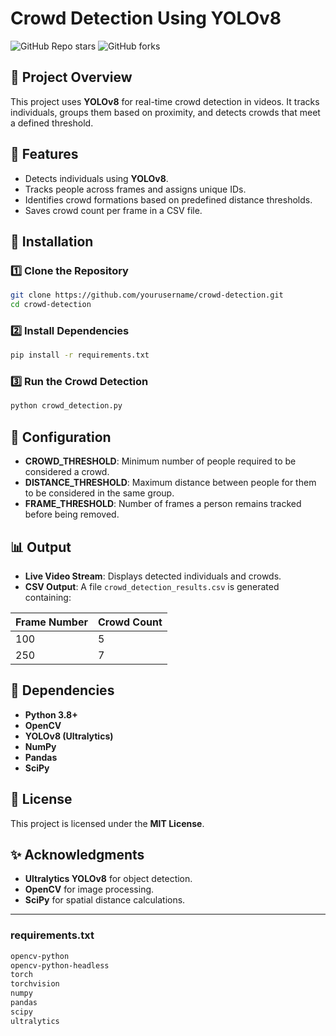 # Crowd Detection Using YOLOv8
![GitHub Repo stars](https://img.shields.io/github/stars/Uni-Creator/Crowd-Detection?style=social)  ![GitHub forks](https://img.shields.io/github/forks/Uni-Creator/Crowd-Detection?style=social)

## 📌 Project Overview
This project uses **YOLOv8** for real-time crowd detection in videos. It tracks individuals, groups them based on proximity, and detects crowds that meet a defined threshold.

## 🚀 Features
- Detects individuals using **YOLOv8**.
- Tracks people across frames and assigns unique IDs.
- Identifies crowd formations based on predefined distance thresholds.
- Saves crowd count per frame in a CSV file.

## 📂 Installation
### 1️⃣ Clone the Repository
```sh
git clone https://github.com/yourusername/crowd-detection.git
cd crowd-detection
```

### 2️⃣ Install Dependencies
```sh
pip install -r requirements.txt
```

### 3️⃣ Run the Crowd Detection
```sh
python crowd_detection.py
```

## 🔧 Configuration
- **CROWD_THRESHOLD**: Minimum number of people required to be considered a crowd.
- **DISTANCE_THRESHOLD**: Maximum distance between people for them to be considered in the same group.
- **FRAME_THRESHOLD**: Number of frames a person remains tracked before being removed.

## 📊 Output
- **Live Video Stream**: Displays detected individuals and crowds.
- **CSV Output**: A file `crowd_detection_results.csv` is generated containing:

| Frame Number | Crowd Count |
|-------------|-------------|
| 100         | 5           |
| 250         | 7           |

## 📌 Dependencies
- **Python 3.8+**
- **OpenCV**
- **YOLOv8 (Ultralytics)**
- **NumPy**
- **Pandas**
- **SciPy**

## 📜 License
This project is licensed under the **MIT License**.

## ✨ Acknowledgments
- **Ultralytics YOLOv8** for object detection.
- **OpenCV** for image processing.
- **SciPy** for spatial distance calculations.

---

### **requirements.txt**
```txt
opencv-python
opencv-python-headless
torch
torchvision
numpy
pandas
scipy
ultralytics
```

